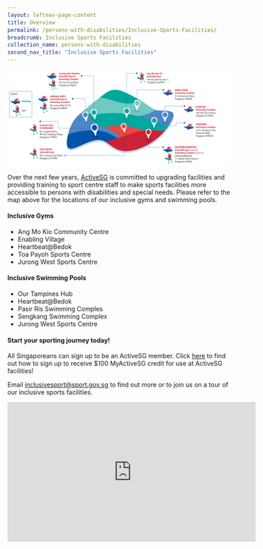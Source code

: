 ```yaml
---
layout: leftnav-page-content
title: Overview
permalink: /persons-with-disabilities/Inclusive-Sports-Facilities/
breadcrumb: Inclusive Sports Facilities
collection_name: persons-with-disabilities
second_nav_title: "Inclusive Sports Facilities"
---
```


![Inclusive Sports Facilities](/images/DSMP-2019-Gyms.jpg)

Over the next few years, [ActiveSG](https://www.myactivesg.com/About-ActiveSG) is committed to upgrading facilities and providing training to sport centre staff to make sports facilities more accessible to persons with disabilities and special needs. Please refer to the map above for the locations of our inclusive gyms and swimming pools.

#### Inclusive Gyms
* Ang Mo Kio Community Centre
* Enabling Village
* Heartbeat@Bedok
* Toa Payoh Sports Centre
* Jurong West Sports Centre

#### Inclusive Swimming Pools
* Our Tampines Hub
* Heartbeat@Bedok
* Pasir Ris Swimming Comples
* Sengkang Swimming Complex
* Jurong West Sports Centre

#### Start your sporting journey today!
All Singaporeans can sign up to be an ActiveSG member. Click [here](https://www.myactivesg.com/About-ActiveSG/Membership) to find out how to sign up to receive $100 MyActiveSG credit for use at ActiveSG facilities!

Email <inclusivesport@sport.gov.sg> to find out more or to join us on a tour of our inclusive sports facilities.

<div class="bp-youtube">
     <iframe width="560" height="315" src="https://www.youtube.com/embed/4xOO7OAeRkw" frameborder="0" allow="accelerometer; autoplay; encrypted-media; gyroscope; picture-in-picture" allowfullscreen></iframe>
</div>
